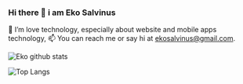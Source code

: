 ### Hi there 👋 i am Eko Salvinus

🌱 I’m love technology, especially about website and mobile apps technology,
📫 You can reach me or say hi at ekosalvinus@gmail.com.

![Eko github stats](https://github-readme-stats.vercel.app/api?username=ekosalvinus)

![Top Langs](https://github-readme-stats.vercel.app/api/top-langs/?username=ekosalvinus&layout=compact)

<!--
**ekosalvinus/ekosalvinus** is a ✨ _special_ ✨ repository because its `README.md` (this file) appears on your GitHub profile.

Here are some ideas to get you started:

- 🔭 I’m currently working on ... 
- 🌱 I’m currently learning ...
- 👯 I’m looking to collaborate on ...
- 🤔 I’m looking for help with ...
- 💬 Ask me about ...
- 📫 How to reach me: ...
- 😄 Pronouns: ...
- ⚡ Fun fact: ...

-->
